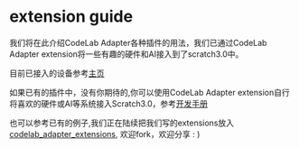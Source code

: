 # extension guide
我们将在此介绍CodeLab Adapter各种插件的用法，我们已通过CodeLab Adapter extension将一些有趣的硬件和AI接入到了scratch3.0中。

目前已接入的设备参考[主页](/)


如果已有的插件中，没有你期待的,你可以使用CodeLab Adapter extension自行将喜欢的硬件或AI等系统接入Scratch3.0，参考[开发手册](/dev_guide/helloworld/)

也可以参考已有的例子,我们正在陆续把我们写的extensions放入[codelab_adapter_extensions](https://github.com/Scratch3Lab/codelab_adapter_extensions), 欢迎fork，欢迎分享 : )
